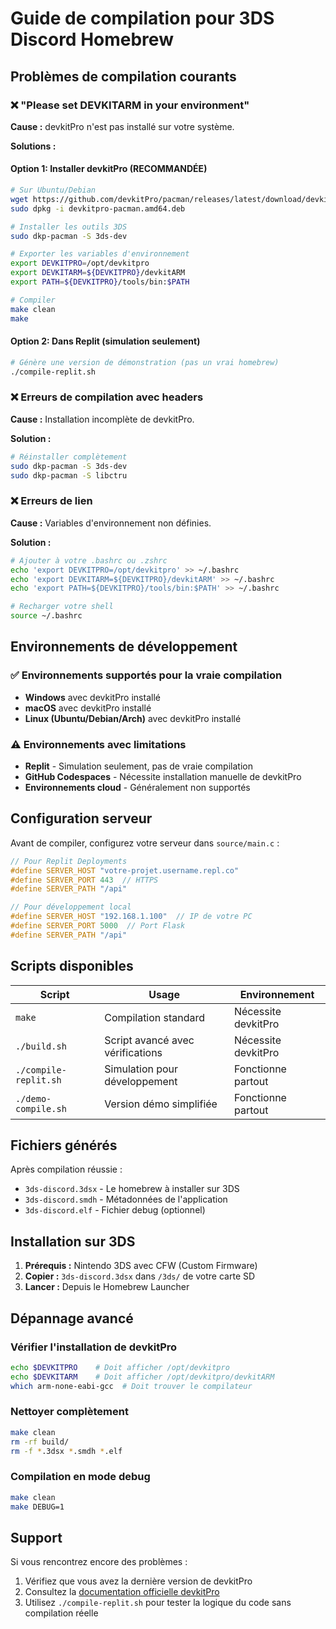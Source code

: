 # Guide de compilation pour 3DS Discord Homebrew

## Problèmes de compilation courants

### ❌ "Please set DEVKITARM in your environment"

**Cause :** devkitPro n'est pas installé sur votre système.

**Solutions :**

#### Option 1: Installer devkitPro (RECOMMANDÉE)
```bash
# Sur Ubuntu/Debian
wget https://github.com/devkitPro/pacman/releases/latest/download/devkitpro-pacman.amd64.deb
sudo dpkg -i devkitpro-pacman.amd64.deb

# Installer les outils 3DS
sudo dkp-pacman -S 3ds-dev

# Exporter les variables d'environnement
export DEVKITPRO=/opt/devkitpro
export DEVKITARM=${DEVKITPRO}/devkitARM
export PATH=${DEVKITPRO}/tools/bin:$PATH

# Compiler
make clean
make
```

#### Option 2: Dans Replit (simulation seulement)
```bash
# Génère une version de démonstration (pas un vrai homebrew)
./compile-replit.sh
```

### ❌ Erreurs de compilation avec headers

**Cause :** Installation incomplète de devkitPro.

**Solution :**
```bash
# Réinstaller complètement
sudo dkp-pacman -S 3ds-dev
sudo dkp-pacman -S libctru
```

### ❌ Erreurs de lien

**Cause :** Variables d'environnement non définies.

**Solution :**
```bash
# Ajouter à votre .bashrc ou .zshrc
echo 'export DEVKITPRO=/opt/devkitpro' >> ~/.bashrc
echo 'export DEVKITARM=${DEVKITPRO}/devkitARM' >> ~/.bashrc
echo 'export PATH=${DEVKITPRO}/tools/bin:$PATH' >> ~/.bashrc

# Recharger votre shell
source ~/.bashrc
```

## Environnements de développement

### ✅ Environnements supportés pour la vraie compilation
- **Windows** avec devkitPro installé
- **macOS** avec devkitPro installé
- **Linux (Ubuntu/Debian/Arch)** avec devkitPro installé

### ⚠️ Environnements avec limitations
- **Replit** - Simulation seulement, pas de vraie compilation
- **GitHub Codespaces** - Nécessite installation manuelle de devkitPro
- **Environnements cloud** - Généralement non supportés

## Configuration serveur

Avant de compiler, configurez votre serveur dans `source/main.c` :

```c
// Pour Replit Deployments
#define SERVER_HOST "votre-projet.username.repl.co"
#define SERVER_PORT 443  // HTTPS
#define SERVER_PATH "/api"

// Pour développement local
#define SERVER_HOST "192.168.1.100"  // IP de votre PC
#define SERVER_PORT 5000  // Port Flask
#define SERVER_PATH "/api"
```

## Scripts disponibles

| Script | Usage | Environnement |
|--------|-------|---------------|
| `make` | Compilation standard | Nécessite devkitPro |
| `./build.sh` | Script avancé avec vérifications | Nécessite devkitPro |
| `./compile-replit.sh` | Simulation pour développement | Fonctionne partout |
| `./demo-compile.sh` | Version démo simplifiée | Fonctionne partout |

## Fichiers générés

Après compilation réussie :
- `3ds-discord.3dsx` - Le homebrew à installer sur 3DS
- `3ds-discord.smdh` - Métadonnées de l'application
- `3ds-discord.elf` - Fichier debug (optionnel)

## Installation sur 3DS

1. **Prérequis :** Nintendo 3DS avec CFW (Custom Firmware)
2. **Copier :** `3ds-discord.3dsx` dans `/3ds/` de votre carte SD
3. **Lancer :** Depuis le Homebrew Launcher

## Dépannage avancé

### Vérifier l'installation de devkitPro
```bash
echo $DEVKITPRO    # Doit afficher /opt/devkitpro
echo $DEVKITARM    # Doit afficher /opt/devkitpro/devkitARM
which arm-none-eabi-gcc  # Doit trouver le compilateur
```

### Nettoyer complètement
```bash
make clean
rm -rf build/
rm -f *.3dsx *.smdh *.elf
```

### Compilation en mode debug
```bash
make clean
make DEBUG=1
```

## Support

Si vous rencontrez encore des problèmes :
1. Vérifiez que vous avez la dernière version de devkitPro
2. Consultez la [documentation officielle devkitPro](https://devkitpro.org/wiki/Getting_Started)
3. Utilisez `./compile-replit.sh` pour tester la logique du code sans compilation réelle